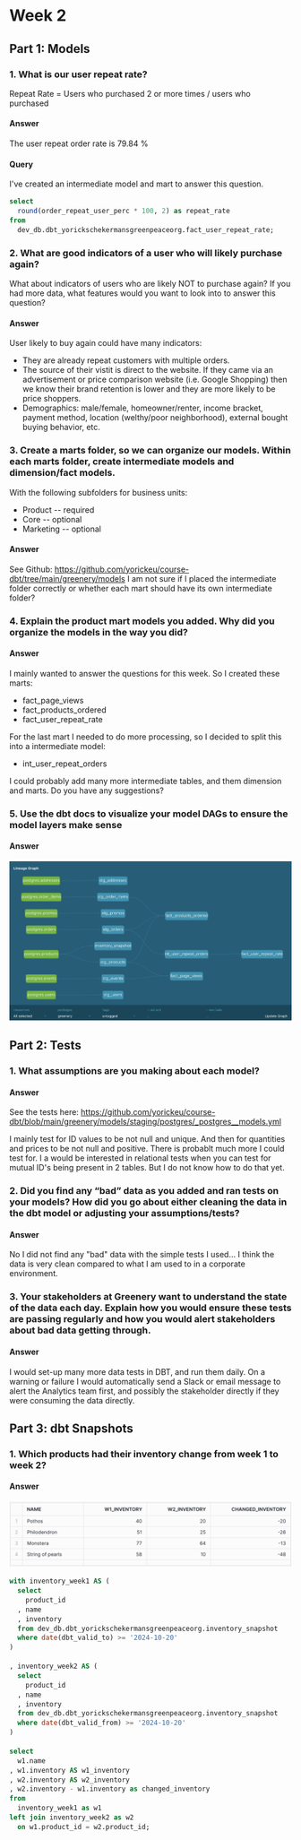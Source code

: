 # Week 2

## Part 1: Models

### 1. What is our user repeat rate?
Repeat Rate = Users who purchased 2 or more times / users who purchased

#### Answer
The user repeat order rate is 79.84 %

#### Query
I've created an intermediate model and mart to answer this question.
```sql
select
  round(order_repeat_user_perc * 100, 2) as repeat_rate
from
  dev_db.dbt_yorickschekermansgreenpeaceorg.fact_user_repeat_rate;
```

### 2. What are good indicators of a user who will likely purchase again?
What about indicators of users who are likely NOT to purchase again? If you had more data, what features would you want to look into to answer this question?

#### Answer
User likely to buy again could have many indicators:
- They are already repeat customers with multiple orders.
- The source of their vistit is direct to the website. If they came via an advertisement or price comparison website (i.e. Google Shopping) then we know their brand retention is lower and they are more likely to be price shoppers.
- Demographics: male/female, homeowner/renter, income bracket, payment method, location (welthy/poor neighborhood), external bought buying behavior, etc.


### 3. Create a marts folder, so we can organize our models. Within each marts folder, create intermediate models and dimension/fact models.
With the following subfolders for business units:
- Product -- required
- Core -- optional
- Marketing -- optional 

#### Answer
See Github: https://github.com/yorickeu/course-dbt/tree/main/greenery/models
I am not sure if I placed the intermediate folder correctly or whether each mart should have its own intermediate folder?


### 4. Explain the product mart models you added. Why did you organize the models in the way you did?

#### Answer
I mainly wanted to answer the questions for this week. So I created these marts:
- fact_page_views
- fact_products_ordered
- fact_user_repeat_rate

For the last mart I needed to do more processing, so I decided to split this into a intermediate model:
- int_user_repeat_orders

I could probably add many more intermediate tables, and them dimension and marts. Do you have any suggestions?


### 5. Use the dbt docs to visualize your model DAGs to ensure the model layers make sense

#### Answer
![DAG image](<images/week2_dag_image.png>)


## Part 2: Tests

### 1. What assumptions are you making about each model?

#### Answer
See the tests here:
https://github.com/yorickeu/course-dbt/blob/main/greenery/models/staging/postgres/_postgres__models.yml

I mainly test for ID values to be not null and unique. And then for quantities and prices to be not null and positive. There is probablt much more I could test for. I a would be interested in relational tests when you can test for mutual ID's being present in 2 tables. But I do not know how to do that yet.


### 2. Did you find any “bad” data as you added and ran tests on your models? How did you go about either cleaning the data in the dbt model or adjusting your assumptions/tests?

#### Answer
No I did not find any "bad" data with the simple tests I used... I think the data is very clean compared to what I am used to in a corporate environment.


### 3. Your stakeholders at Greenery want to understand the state of the data each day. Explain how you would ensure these tests are passing regularly and how you would alert stakeholders about bad data getting through.

#### Answer
I would set-up many more data tests in DBT, and run them daily. On a warning or failure I would automatically send a Slack or email message to alert the Analytics team first, and possibly the stakeholder directly if they were consuming the data directly.


## Part 3: dbt Snapshots

### 1. Which products had their inventory change from week 1 to week 2? 

#### Answer
![Inventory changed image](<images/week2_changed_inventory.png >)

```sql
with inventory_week1 AS (
  select
    product_id
  , name
  , inventory
  from dev_db.dbt_yorickschekermansgreenpeaceorg.inventory_snapshot
  where date(dbt_valid_to) >= '2024-10-20'
)

, inventory_week2 AS (
  select
    product_id
  , name
  , inventory
  from dev_db.dbt_yorickschekermansgreenpeaceorg.inventory_snapshot
  where date(dbt_valid_from) >= '2024-10-20'
)

select
  w1.name
, w1.inventory AS w1_inventory
, w2.inventory AS w2_inventory
, w2.inventory - w1.inventory as changed_inventory
from
  inventory_week1 as w1
left join inventory_week2 as w2
  on w1.product_id = w2.product_id;
```